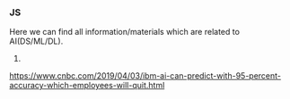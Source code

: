 ### JS
Here we can find all information/materials which are related to AI(DS/ML/DL). 

1. 
https://www.cnbc.com/2019/04/03/ibm-ai-can-predict-with-95-percent-accuracy-which-employees-will-quit.html
